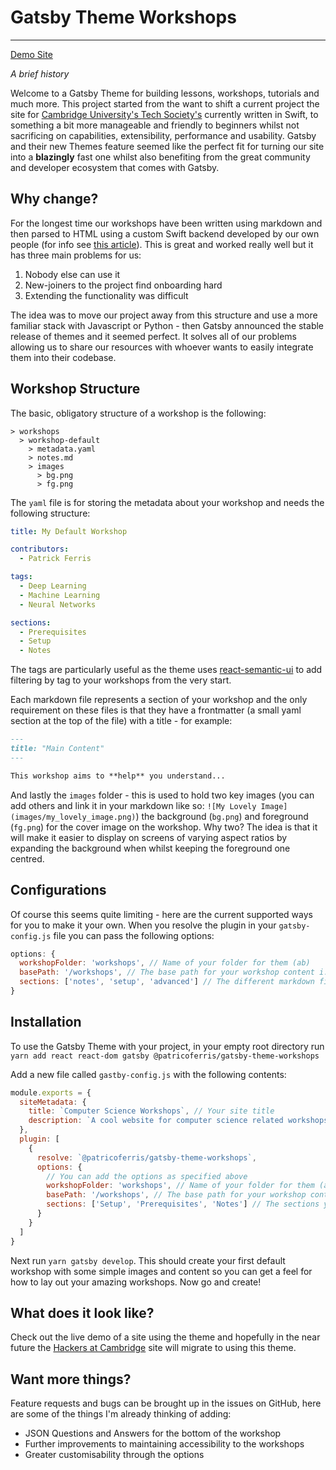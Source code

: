 # Gatsby Theme Workshops 
---------------------------

[Demo Site](https://gatsby-theme-workshops-demo.netlify.com/)

*A brief history*

Welcome to a Gatsby Theme for building lessons, workshops, tutorials and much more. This project started from the want to shift a current project the site for [Cambridge University's Tech Society's](hackersatcambridge.com) currently written in Swift, to something a bit more manageable and friendly to beginners whilst not sacrificing on capabilities, extensibility, performance and usability. Gatsby and their new Themes feature seemed like the perfect fit for turning our site into a **blazingly** fast one whilst also benefiting from the great community and developer ecosystem that comes with Gatsby. 


Why change? 
----------------------------

For the longest time our workshops have been written using markdown and then parsed to HTML using a custom Swift backend developed by our own people (for info see [this article](https://medium.com/hackers-at-cambridge/why-were-writing-our-website-in-swift-2e620ae7b72b)). This is great and worked really well but it has three main problems for us: 

1. Nobody else can use it 
2. New-joiners to the project find onboarding hard 
3. Extending the functionality was difficult

The idea was to move our project away from this structure and use a more familiar stack with Javascript or Python - then Gatsby announced the stable release of themes and it seemed perfect. It solves all of our problems allowing us to share our resources with whoever wants to easily integrate them into their codebase.


Workshop Structure 
-----------------------------

The basic, obligatory structure of a workshop is the following: 

```
> workshops 
  > workshop-default
    > metadata.yaml
    > notes.md
    > images
      > bg.png
      > fg.png
```

The `yaml` file is for storing the metadata about your workshop and needs the following structure: 

```yaml
title: My Default Workshop

contributors:
  - Patrick Ferris

tags:
  - Deep Learning
  - Machine Learning
  - Neural Networks

sections: 
  - Prerequisites
  - Setup
  - Notes
```

The tags are particularly useful as the theme uses [react-semantic-ui](https://react.semantic-ui.com/) to add filtering by tag to your workshops from the very start.

Each markdown file represents a section of your workshop and the only requirement on these files is that they have a frontmatter (a small yaml section at the top of the file) with a title - for example: 

```markdown
---
title: "Main Content"
---

This workshop aims to **help** you understand...
```

And lastly the `images` folder - this is used to hold two key images (you can add others and link it in your markdown like so: `![My Lovely Image](images/my_lovely_image.png)`) the background (`bg.png`) and foreground (`fg.png`) for the cover image on the workshop. Why two? The idea is that it will make it easier to display on screens of varying aspect ratios by expanding the background when whilst keeping the foreground one centred. 


Configurations
---------------------

Of course this seems quite limiting - here are the current supported ways for you to make it your own. When you resolve the plugin in your `gatsby-config.js` file you can pass the following options:

```js
options: {
  workshopFolder: 'workshops', // Name of your folder for them (ab)
  basePath: '/workshops', // The base path for your workshop content i.e. www.my-site.com<basePath>/workshop-1
  sections: ['notes', 'setup', 'advanced'] // The different markdown files (sections) you'll want in your workshops 
}
```

Installation
----------------------

To use the Gatsby Theme with your project, in your empty root directory run `yarn add react react-dom gatsby @patricoferris/gatsby-theme-workshops`

Add a new file called `gastby-config.js` with the following contents: 

```js
module.exports = {
  siteMetadata: {
    title: `Computer Science Workshops`, // Your site title
    description: `A cool website for computer science related workshops` // A short description
  },
  plugin: [
    {
      resolve: `@patricoferris/gatsby-theme-workshops`,
      options: {
        // You can add the options as specified above
        workshopFolder: 'workshops', // Name of your folder for them (ab)
        basePath: '/workshops', // The base path for your workshop content i.e. www.my-site.com<basePath>/workshop-1
        sections: ['Setup', 'Prerequisites', 'Notes'] // The sections you want your workshops to have
      }
    }
  ]
}
```

Next run `yarn gatsby develop`. This should create your first default workshop with some simple images and content so you can get a feel for how to lay out your amazing workshops. Now go and create! 

What does it look like? 
----------------------

Check out the live demo of a site using the theme and hopefully in the near future the [Hackers at Cambridge](hackersatcambridge.com) site will migrate to using this theme. 


Want more things? 
-----------------------

Feature requests and bugs can be brought up in the issues on GitHub, here are some of the things I'm already thinking of adding: 

- JSON Questions and Answers for the bottom of the workshop
- Further improvements to maintaining accessibility to the workshops
- Greater customisability through the options 

